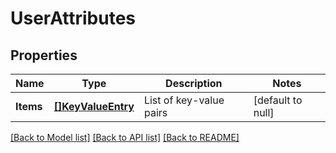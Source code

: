 # UserAttributes

## Properties
Name | Type | Description | Notes
------------ | ------------- | ------------- | -------------
**Items** | [**[]KeyValueEntry**](KeyValueEntry.md) | List of key-value pairs | [default to null]

[[Back to Model list]](../README.md#documentation-for-models) [[Back to API list]](../README.md#documentation-for-api-endpoints) [[Back to README]](../README.md)

